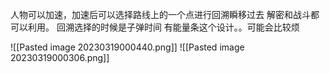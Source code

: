 人物可以加速，加速后可以选择路线上的一个点进行回溯瞬移过去
解密和战斗都可以利用。
回溯选择的时候是子弹时间
有能量条这个设计。。可能会比较烦



![[Pasted image 20230319000440.png]]
![[Pasted image 20230319000306.png]]